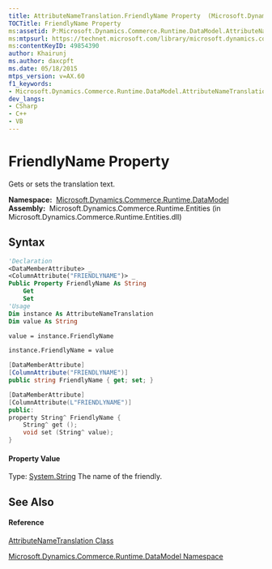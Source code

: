 ```yaml
---
title: AttributeNameTranslation.FriendlyName Property  (Microsoft.Dynamics.Commerce.Runtime.DataModel)
TOCTitle: FriendlyName Property
ms:assetid: P:Microsoft.Dynamics.Commerce.Runtime.DataModel.AttributeNameTranslation.FriendlyName
ms:mtpsurl: https://technet.microsoft.com/library/microsoft.dynamics.commerce.runtime.datamodel.attributenametranslation.friendlyname(v=AX.60)
ms:contentKeyID: 49854390
author: Khairunj
ms.author: daxcpft
ms.date: 05/18/2015
mtps_version: v=AX.60
f1_keywords:
- Microsoft.Dynamics.Commerce.Runtime.DataModel.AttributeNameTranslation.FriendlyName
dev_langs:
- CSharp
- C++
- VB
---
```


# FriendlyName Property

Gets or sets the translation text.

**Namespace:**  [Microsoft.Dynamics.Commerce.Runtime.DataModel](microsoft-dynamics-commerce-runtime-datamodel-namespace.md)  
**Assembly:**  Microsoft.Dynamics.Commerce.Runtime.Entities (in Microsoft.Dynamics.Commerce.Runtime.Entities.dll)

## Syntax

``` vb
'Declaration
<DataMemberAttribute> _
<ColumnAttribute("FRIENDLYNAME")> _
Public Property FriendlyName As String
    Get
    Set
'Usage
Dim instance As AttributeNameTranslation
Dim value As String

value = instance.FriendlyName

instance.FriendlyName = value
```

``` csharp
[DataMemberAttribute]
[ColumnAttribute("FRIENDLYNAME")]
public string FriendlyName { get; set; }
```

``` c++
[DataMemberAttribute]
[ColumnAttribute(L"FRIENDLYNAME")]
public:
property String^ FriendlyName {
    String^ get ();
    void set (String^ value);
}
```

#### Property Value

Type: [System.String](https://technet.microsoft.com/library/s1wwdcbf\(v=ax.60\))  
The name of the friendly.  

## See Also

#### Reference

[AttributeNameTranslation Class](attributenametranslation-class-microsoft-dynamics-commerce-runtime-datamodel.md)

[Microsoft.Dynamics.Commerce.Runtime.DataModel Namespace](microsoft-dynamics-commerce-runtime-datamodel-namespace.md)

